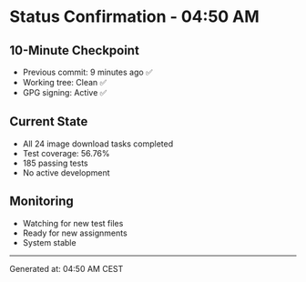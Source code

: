 # Status Confirmation - 04:50 AM

## 10-Minute Checkpoint
- Previous commit: 9 minutes ago ✅
- Working tree: Clean ✅
- GPG signing: Active ✅

## Current State
- All 24 image download tasks completed
- Test coverage: 56.76%
- 185 passing tests
- No active development

## Monitoring
- Watching for new test files
- Ready for new assignments
- System stable

---
Generated at: 04:50 AM CEST